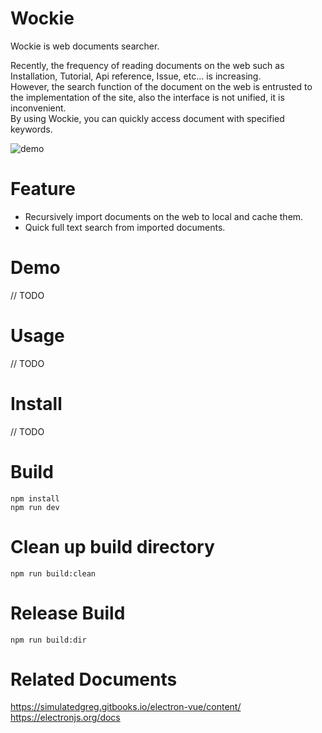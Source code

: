 # Wockie

Wockie is web documents searcher.

Recently, the frequency of reading documents on the web such as Installation, Tutorial, Api reference, Issue, etc... is increasing.  
However, the search function of the document on the web is entrusted to the implementation of the site, also the interface is not unified, it is inconvenient.  
By using Wockie, you can quickly access document with specified keywords.  

![demo](https://raw.github.com/wiki/tigmium/wockie/2019-01-06_11h19_43.gif)

# Feature

* Recursively import documents on the web to local and cache them.
* Quick full text search from imported documents.

# Demo

// TODO

# Usage

// TODO

# Install

// TODO

# Build

```
npm install
npm run dev
```

# Clean up build directory

```
npm run build:clean
```

# Release Build 

```
npm run build:dir
```

# Related Documents

https://simulatedgreg.gitbooks.io/electron-vue/content/
https://electronjs.org/docs